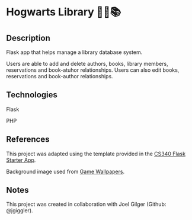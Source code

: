 # Hogwarts Library 🧙🏼📚

## Description
Flask app that helps manage a library database system. 

Users are able to add and delete authors, books, library members, reservations and book-atuhor relationships. 
Users can also edit books, reservations and book-author relationships. 

## Technologies
Flask

PHP

## References 
This project was adapted using the template provided in the [CS340 Flask Starter App](https://github.com/osu-cs340-ecampus/flask-starter-app).

Background image used from [Game Wallpapers](https://www.gamewallpapers.com/index.php?titelpage=Hogwarts+Legacy&page=ultrawidegame).

## Notes
This project was created in collaboration with Joel Gilger (Github: @jgiggler). 
